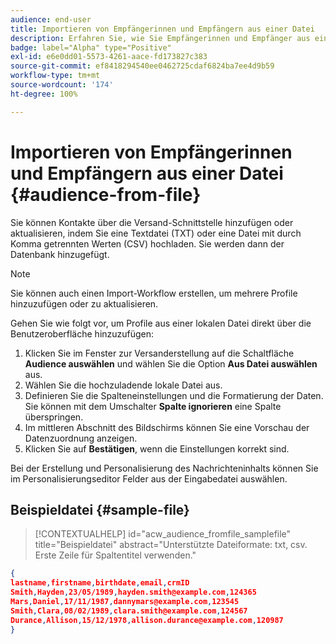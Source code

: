```yaml
---
audience: end-user
title: Importieren von Empfängerinnen und Empfängern aus einer Datei
description: Erfahren Sie, wie Sie Empfängerinnen und Empfänger aus einer externen Datei importieren
badge: label="Alpha" type="Positive"
exl-id: e6e0dd01-5573-4261-aace-fd173827c383
source-git-commit: ef8418294540ee0462725cdaf6824ba7ee4d9b59
workflow-type: tm+mt
source-wordcount: '174'
ht-degree: 100%

---
```


# Importieren von Empfängerinnen und Empfängern aus einer Datei {#audience-from-file}

Sie können Kontakte über die Versand-Schnittstelle hinzufügen oder aktualisieren, indem Sie eine Textdatei (TXT) oder eine Datei mit durch Komma getrennten Werten (CSV) hochladen. Sie werden dann der Datenbank hinzugefügt.

>[!NOTE]
>
>Sie können auch einen Import-Workflow erstellen, um mehrere Profile hinzuzufügen oder zu aktualisieren.


Gehen Sie wie folgt vor, um Profile aus einer lokalen Datei direkt über die Benutzeroberfläche hinzuzufügen:

1. Klicken Sie im Fenster zur Versanderstellung auf die Schaltfläche **Audience auswählen** und wählen Sie die Option **Aus Datei auswählen** aus.
1. Wählen Sie die hochzuladende lokale Datei aus.
1. Definieren Sie die Spalteneinstellungen und die Formatierung der Daten. Sie können mit dem Umschalter **Spalte ignorieren** eine Spalte überspringen.
1. Im mittleren Abschnitt des Bildschirms können Sie eine Vorschau der Datenzuordnung anzeigen.
1. Klicken Sie auf **Bestätigen**, wenn die Einstellungen korrekt sind.

Bei der Erstellung und Personalisierung des Nachrichteninhalts können Sie im Personalisierungseditor Felder aus der Eingabedatei auswählen.

## Beispieldatei {#sample-file}

>[!CONTEXTUALHELP]
>id="acw_audience_fromfile_samplefile"
>title="Beispieldatei"
>abstract="Unterstützte Dateiformate: txt, csv. Erste Zeile für Spaltentitel verwenden."


```json
{
lastname,firstname,birthdate,email,crmID
Smith,Hayden,23/05/1989,hayden.smith@example.com,124365
Mars,Daniel,17/11/1987,dannymars@example.com,123545
Smith,Clara,08/02/1989,clara.smith@example.com,124567
Durance,Allison,15/12/1978,allison.durance@example.com,120987
}
```
